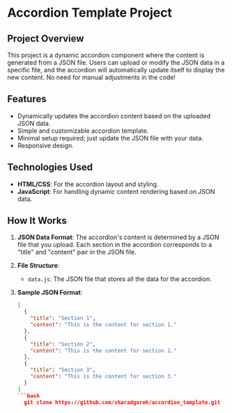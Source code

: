 # Accordion Template Project

## Project Overview

This project is a dynamic accordion component where the content is generated from a JSON file. Users can upload or modify the JSON data in a specific file, and the accordion will automatically update itself to display the new content. No need for manual adjustments in the code!

## Features

- Dynamically updates the accordion content based on the uploaded JSON data.
- Simple and customizable accordion template.
- Minimal setup required; just update the JSON file with your data.
- Responsive design.

## Technologies Used

- **HTML/CSS**: For the accordion layout and styling.
- **JavaScript**: For handling dynamic content rendering based on JSON data.

## How It Works

1. **JSON Data Format**: The accordion's content is determined by a JSON file that you upload. Each section in the accordion corresponds to a "title" and "content" pair in the JSON file.

2. **File Structure**:
   - `data.js`: The JSON file that stores all the data for the accordion.

3. **Sample JSON Format**:
   ```json
   [
     {
       "title": "Section 1",
       "content": "This is the content for section 1."
     },
     {
       "title": "Section 2",
       "content": "This is the content for section 2."
     },
     {
       "title": "Section 3",
       "content": "This is the content for section 3."
     }
   ]
   ```bash
     git clone https://github.com/sharadgureh/accordion_template.git
